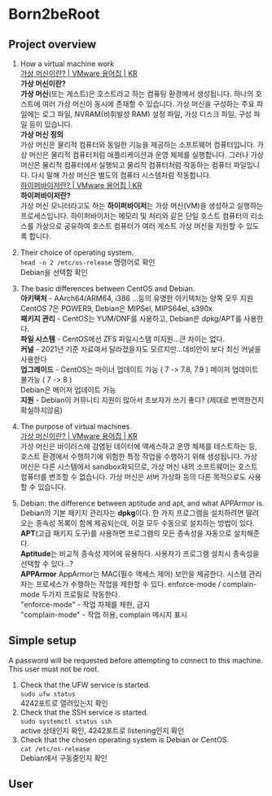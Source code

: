 # Born2beRoot

## Project overview
1. How a virtual machine work<br>
[가상 머신이란? | VMware 용어집 | KR](https://www.vmware.com/kr/topics/glossary/content/virtual-machine.html)<br>
**가상 머신이란?**<br>
**가상 머신**(또는 게스트)은 호스트라고 하는 컴퓨팅 환경에서 생성됩니다. 하나의 호스트에 여러 가상 머신이 동시에 존재할 수 있습니다. 가상 머신을 구성하는 주요 파일에는 로그 파일, NVRAM(비휘발성 RAM) 설정 파일, 가상 디스크 파일, 구성 파일 등이 있습니다.<br>
**가상 머신 정의**<br>
가상 머신은 물리적 컴퓨터와 동일한 기능을 제공하는 소프트웨어 컴퓨터입니다. 가상 머신은 물리적 컴퓨터처럼 애플리케이션과 운영 체제를 실행합니다. 그러나 가상 머신은 물리적 컴퓨터에서 실행되고 물리적 컴퓨터처럼 작동하는 컴퓨터 파일입니다. 다시 말해 가상 머신은 별도의 컴퓨터 시스템처럼 작동합니다.<br>
[하이퍼바이저란? | VMware 용어집 | KR](https://www.vmware.com/kr/topics/glossary/content/hypervisor.html)<br>
**하이퍼바이저란?**<br>
가상 머신 모니터라고도 하는  **하이퍼바이저**는 가상 머신(VM)을 생성하고 실행하는 프로세스입니다. 하이퍼바이저는 메모리 및 처리와 같은 단일 호스트 컴퓨터의 리소스를 가상으로 공유하여 호스트 컴퓨터가 여러 게스트 가상 머신을 지원할 수 있도록 합니다.

2. Their choice of operating system.<br>
`head -n 2 /etc/os-release` 명령어로 확인<br>
Debian을 선택함 확인
3. The basic differences between CentOS and Debian.<br>
**아키텍처** - AArch64/ARM64, i386 ...등의 유명한 아키텍처는 양쪽 모두 지원<br>
CentOS 7은 POWER9, Debian은 MIPSel, MIPS64el, s390x<br>
**패키지 관리** - CentOS는 YUM/DNF를 사용하고, Debian은 dpkg/APT를 사용한다.<br>
**파일 시스템** - CentOS에선 ZFS 파일시스템 미지원...큰 차이는 없다.<br>
**커널** -  2021년 기준 자료여서 달라졌을지도 모르지만...데비안이 보다 최신 커널을 사용한다<br>
**업그레이드** - CentOS는 마이너 업데이트 가능 (  7 -> 7.8, 7.9 ) 메이저 업데이트 불가능 ( 7 -> 8 )<br>
Debian은 메이저 업데이트 가능<br>
**지원** - Debian이 커뮤니티 지원이 많아서 초보자가 쓰기 좋다? (제대로 번역한건지 확실하지않음)<br>
4. The purpose of virtual machines.<br>
[가상 머신이란? | VMware 용어집 | KR](https://www.vmware.com/kr/topics/glossary/content/virtual-machine.html)<br>
가상 머신은 바이러스에 감염된 데이터에 액세스하고 운영 체제를 테스트하는 등, 호스트 환경에서 수행하기에 위험한 특정 작업을 수행하기 위해 생성됩니다. 가상 머신은 다른 시스템에서 sandbox화되므로, 가상 머신 내의 소프트웨어는 호스트 컴퓨터를 변조할 수 없습니다. 가상 머신은 서버 가상화 등의 다른 목적으로도 사용할 수 있습니다.
5. Debian: the difference between aptitude and apt, and what APPArmor is.<br>
Debian의 기본 패키지 관리자는 **dpkg**이다. 한 가지 프로그램을 설치하려면 딸려오는 종속성 목록이 함께 제공되는데, 이걸 모두 수동으로 설치하는 방법이 있다.<br>
**APT**(고급 패키지 도구)를 사용하면 프로그램의 모든 종속성을 자동으로 설치해준다.<br>
**Aptitude**는 비교적 종속성 제어에 유용하다. 사용자가 프로그램 설치시 종속성을 선택할 수 있다...?<br>
**APPArmor**
AppArmor는 MAC(필수 액세스 제어) 보안을 제공한다. 시스템 관리자는 프로세스가 수행하는 작업을 제한할 수 있다. enforce-mode / complain-mode 두가지 프로필로 작동한다.<br>
"enforce-mode" - 작업 자체를 제한, 금지<br>
"complain-mode" - 작업 허용, complain 메시지 표시<br>

## Simple setup
A password will be requested before attempting to connect to this machine. This user must not be root.
1. Check that the UFW service is started.<br>
`sudo ufw status`<br>
4242포트로 열려있는지 확인
2. Check that the SSH service is started.<br>
`sudo systemctl status ssh`<br>
active 상태인지 확인, 4242포트로 listening인지 확인
3. 	Check that the chosen operating system is Debian or CentOS.<br>
`cat /etc/os-release`<br>
Debian에서 구동중인지 확인

## User
